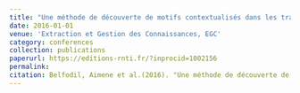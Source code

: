 ```yaml
---
title: "Une méthode de découverte de motifs contextualisés dans les traces de mobilité d'une personne"
date: 2016-01-01
venue: 'Extraction et Gestion des Connaissances, EGC'
category: conferences
collection: publications
paperurl: https://editions-rnti.fr/?inprocid=1002156
permalink: 
citation: Belfodil, Aimene et al.(2016). "Une méthode de découverte de motifs contextualisés dans les traces de mobilité d'une personne". Extraction et Gestion des Connaissances, EGC.
---
```


